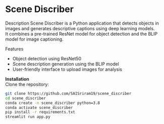 # Scene Discriber

Description
Scene Discriber is a Python application that detects objects in images and generates descriptive captions using deep learning models.  
It combines a pre-trained ResNet model for object detection and the BLIP model for image captioning.

Features  
- Object detection using ResNet50
- Scene description generation using the BLIP model
- User-friendly interface to upload images for analysis

**Installation**  
Clone the repository:
```bash
git clone https://github.com/SAISriram19/scene_discriber
cd scene_discriber
conda create -n scene_discriber python=3.8
conda activate scene_discriber
pip install -r requirements.txt
streamlit run app.py
